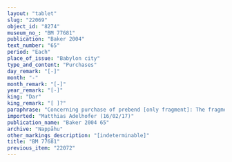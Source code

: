 ```yaml
---
layout: "tablet"
slug: "22069"
object_id: "8274"
museum_no_: "BM 77681"
publication: "Baker 2004"
text_number: "65"
period: "Each"
place_of_issue: "Babylon city"
type_and_content: "Purchases"
day_remark: "[-]"
month: "-"
month_remark: "[-]"
year_remark: "[-]"
king: "Dar"
king_remark: "[ ]?"
paraphrase: "Concerning purchase of prebend [only fragment]: The fragment concerns the (butcher&rsquo;s) prebend and corresponding tablet of purchase of <strong>A</strong> from <strong>B</strong> (cf. BM77478+?). It contains a clause concerning the defense of the purchase by <strong>B</strong> against future disputes and claims. [Rest of tablet lost]<br /> &nbsp;<br /> <strong>A</strong> = &Scaron;ellebu/Iddin-Nab&ucirc;//Nappāhu; <strong>B</strong> = Ana-Bēl-ēre&scaron;/Nab&ucirc;-aplu-iddin/Ileˀˀi-Marduk<br /> &nbsp;"
imported: "Matthias Adelhofer (16/02/17)"
publication_name: "Baker 2004 65"
archive: "Nappāhu"
other_markings_description: "[indeterminable]"
title: "BM 77681"
previous_item: "22072"
---
```

